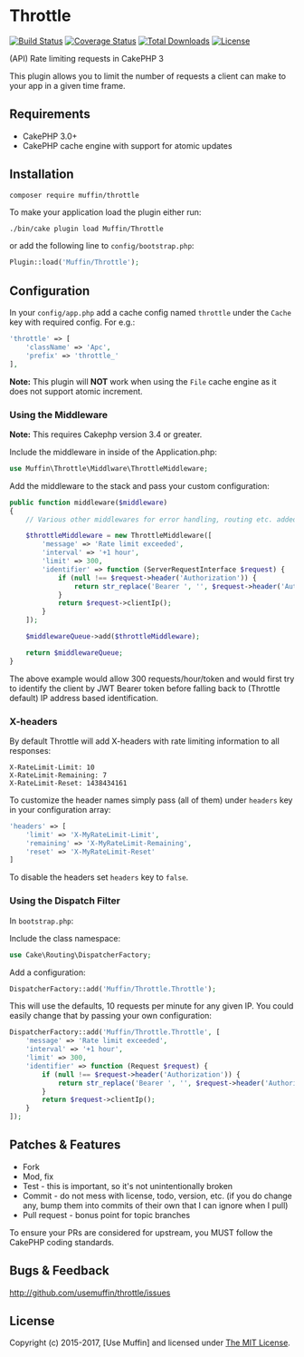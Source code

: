 # Throttle

[![Build Status](https://img.shields.io/travis/UseMuffin/Throttle/master.svg?style=flat-square)](https://travis-ci.org/UseMuffin/Throttle)
[![Coverage Status](https://img.shields.io/codecov/c/github/UseMuffin/Throttle.svg?style=flat-square)](https://codecov.io/github/UseMuffin/Throttle)
[![Total Downloads](https://img.shields.io/packagist/dt/muffin/throttle.svg?style=flat-square)](https://packagist.org/packages/muffin/throttle)
[![License](https://img.shields.io/badge/license-MIT-blue.svg?style=flat-square)](LICENSE)

(API) Rate limiting requests in CakePHP 3

This plugin allows you to limit the number of requests a client can make to your
app in a given time frame.

## Requirements

- CakePHP 3.0+
- CakePHP cache engine with support for atomic updates

## Installation

```
composer require muffin/throttle
```
To make your application load the plugin either run:

```bash
./bin/cake plugin load Muffin/Throttle
```

or add the following line to ``config/bootstrap.php``:

```php
Plugin::load('Muffin/Throttle');
```

## Configuration

In your `config/app.php` add a cache config named `throttle` under the `Cache` key
with required config. For e.g.:

```php
'throttle' => [
    'className' => 'Apc',
    'prefix' => 'throttle_'
],
```

**Note:** This plugin will **NOT** work when using the `File` cache engine as it
does not support atomic increment.

### Using the Middleware

**Note:** This requires Cakephp version 3.4 or greater.

Include the middleware in inside of the Application.php:

```php
use Muffin\Throttle\Middlware\ThrottleMiddleware;
```

Add the middleware to the stack and pass your custom configuration:

```php
public function middleware($middleware)
{
    // Various other middlewares for error handling, routing etc. added here.

    $throttleMiddleware = new ThrottleMiddleware([
        'message' => 'Rate limit exceeded',
        'interval' => '+1 hour',
        'limit' => 300,
        'identifier' => function (ServerRequestInterface $request) {
            if (null !== $request->header('Authorization')) {
                return str_replace('Bearer ', '', $request->header('Authorization'));
            }
            return $request->clientIp();
        }
    ]);

    $middlewareQueue->add($throttleMiddleware);

    return $middlewareQueue;
}
```

The above example would allow 300 requests/hour/token and would first try to
identify the client by JWT Bearer token before falling back to (Throttle default)
IP address based identification.

### X-headers

By default Throttle will add X-headers with rate limiting information
to all responses:

```
X-RateLimit-Limit: 10
X-RateLimit-Remaining: 7
X-RateLimit-Reset: 1438434161
```

To customize the header names simply pass (all of them) under `headers` key in
your configuration array:

```php
'headers' => [
    'limit' => 'X-MyRateLimit-Limit',
    'remaining' => 'X-MyRateLimit-Remaining',
    'reset' => 'X-MyRateLimit-Reset'
]
```

To disable the headers set `headers` key to `false`.

### Using the Dispatch Filter

In `bootstrap.php`:

Include the class namespace:

```php
use Cake\Routing\DispatcherFactory;
```

Add a configuration:

```php
DispatcherFactory::add('Muffin/Throttle.Throttle');
```

This will use the defaults, 10 requests per minute for any given IP. You could
easily change that by passing your own configuration:

```php
DispatcherFactory::add('Muffin/Throttle.Throttle', [
    'message' => 'Rate limit exceeded',
    'interval' => '+1 hour',
    'limit' => 300,
    'identifier' => function (Request $request) {
        if (null !== $request->header('Authorization')) {
            return str_replace('Bearer ', '', $request->header('Authorization'));
        }
        return $request->clientIp();
    }
]);
```

## Patches & Features

* Fork
* Mod, fix
* Test - this is important, so it's not unintentionally broken
* Commit - do not mess with license, todo, version, etc. (if you do change any, bump them into commits of
their own that I can ignore when I pull)
* Pull request - bonus point for topic branches

To ensure your PRs are considered for upstream, you MUST follow the CakePHP coding standards.

## Bugs & Feedback

http://github.com/usemuffin/throttle/issues

## License

Copyright (c) 2015-2017, [Use Muffin] and licensed under [The MIT License][mit].

[cakephp]:http://cakephp.org
[composer]:http://getcomposer.org
[mit]:http://www.opensource.org/licenses/mit-license.php
[muffin]:http://usemuffin.com
